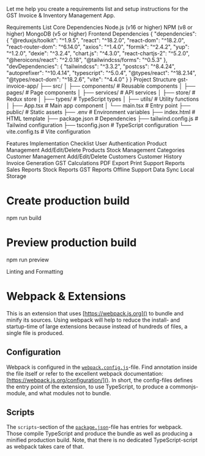 Let me help you create a requirements list and setup instructions for the GST Invoice & Inventory Management App.

Requirements List
Core Dependencies
Node.js (v16 or higher)
NPM (v8 or higher)
MongoDB (v5 or higher)
Frontend Dependencies
{
  "dependencies": {
    "@reduxjs/toolkit": "^1.9.5",
    "react": "^18.2.0",
    "react-dom": "^18.2.0",
    "react-router-dom": "^6.14.0",
    "axios": "^1.4.0",
    "formik": "^2.4.2",
    "yup": "^1.2.0",
    "dexie": "^3.2.4",
    "chart.js": "^4.3.0",
    "react-chartjs-2": "^5.2.0",
    "@heroicons/react": "^2.0.18",
    "@tailwindcss/forms": "^0.5.3"
  },
  "devDependencies": {
    "tailwindcss": "^3.3.2",
    "postcss": "^8.4.24",
    "autoprefixer": "^10.4.14",
    "typescript": "^5.0.4",
    "@types/react": "^18.2.14",
    "@types/react-dom": "^18.2.6",
    "vite": "^4.4.0"
  }
}
Project Structure
gst-invoice-app/
├── src/
│   ├── components/          # Reusable components
│   ├── pages/              # Page components
│   ├── services/           # API services
│   ├── store/              # Redux store
│   ├── types/              # TypeScript types
│   ├── utils/              # Utility functions
│   ├── App.tsx            # Main app component
│   └── main.tsx           # Entry point
├── public/                 # Static assets
├── .env                    # Environment variables
├── index.html             # HTML template
├── package.json           # Dependencies
├── tailwind.config.js     # Tailwind configuration
├── tsconfig.json          # TypeScript configuration
└── vite.config.ts         # Vite configuration



Features Implementation Checklist
 User Authentication
 Product Management
 Add/Edit/Delete Products
 Stock Management
 Categories
 Customer Management
 Add/Edit/Delete Customers
 Customer History
 Invoice Generation
 GST Calculations
 PDF Export
 Print Support
 Reports
 Sales Reports
 Stock Reports
 GST Reports
 Offline Support
 Data Sync
 Local Storage
# Create production build
npm run build

# Preview production build
npm run preview

 Linting and Formatting

# Webpack & Extensions

This is an extension that uses [https://webpack.js.org]() to bundle and minify its sources. Using webpack will help to reduce the install- and startup-time of large extensions because instead of hundreds of files, a single file is produced.

## Configuration

Webpack is configured in the [`webpack.config.js`](./webpack.config.js)-file. Find annotation inside the file itself or refer to the excellent webpack documentation: [https://webpack.js.org/configuration/](). In short, the config-files defines the entry point of the extension, to use TypeScript, to produce a commonjs-module, and what modules not to bundle.

## Scripts

The `scripts`-section of the [`package.json`](./package.json)-file has entries for webpack. Those compile TypeScript and produce the bundle as well as producing a minified production build. Note, that there is no dedicated TypeScript-script as webpack takes care of that.


